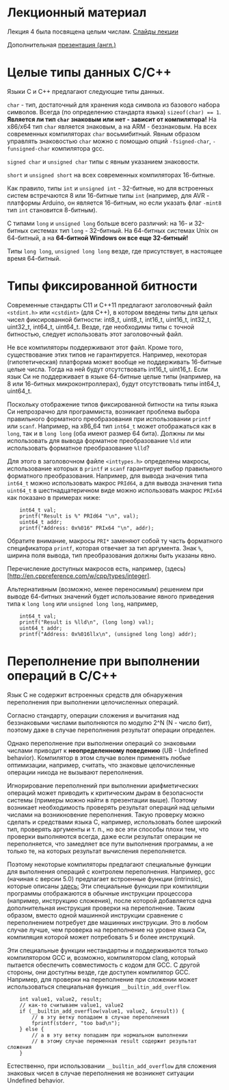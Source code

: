 # Лекционный материал

Лекция 4 была посвящена целым числам. [Слайды лекции](https://github.com/hseos/hseos-course/blob/master/2016/00-lectures/04-integers/04-integers.pdf)

Дополнительная [презентация (англ.)](http://www.cs.cmu.edu/afs/cs/academic/class/15213-f15/www/lectures/02-03-bits-ints.pdf)

# Целые типы данных C/C++

Языки C и C++ предлагают следующие типы данных.

`char` - тип, достаточный для хранения кода символа из базового набора символов. Всегда (по определению стандарта языка)
`sizeof(char) == 1`. **Является ли тип `char` знаковым или нет - зависит от компилятора!** На x86/x64 тип `char` является знаковым,
а на ARM - беззнаковым. На всех современных компиляторах `char` восьмибитный. Явным образом управлять знаковостью
`char` можно с помощью опций `-fsigned-char`, `-funsigned-char` компилятора gcc.

`signed char` и `unsigned char` типы с явным указанием знаковости.

`short` и `unsigned short` на всех современных компиляторах 16-битные.

Как правило, типы `int` и `unsigned int` - 32-битные, но для встроенных систем встречаются 8 или 16-битные типы `int`
(например, для AVR - платформы Arduino, он является 16-битным, но если указать флаг `-mint8` тип `int` становится 8-битным).

С типами `long` и `unsigned long` больше всего различий: на 16- и 32-битных системах тип `long` - 32-битный.
На 64-битных системах Unix он 64-битный, а на **64-битной Windows он все еще 32-битный!**

Типы `long long`, `unsigned long long` везде, где присутствует, в настоящее время 64-битный.

# Типы фиксированной битности

Современные стандарты C11 и C++11 предлагают заголовочный файл `<stdint.h>` или `<cstdint>` (для C++), в котором введены
типы для целых чисел фиксированной битности: int8_t, uint8_t, int16_t, uint16_t, int32_t, uint32_t, int64_t, uint64_t.
Везде, где необходимы типы с точной битностью, следует использовать этот заголовочный файл.

Не все компиляторы поддерживают этот файл. Кроме того, существование этих типов не гарантируется. Например,
некоторая (гипотетическая) платформа может вообще не поддерживать 16-битные целые числа. Тогда на ней
будут отсутствовать int16_t, uint16_t. Если язык Си не поддерживает в языке 64-битные целые типы
(например, на 8 или 16-битных микроконтроллерах), будут отсутствовать типы int64_t, uint64_t.

Поскольку отображение типов фиксированной битности на типы языка Си непрозрачно для программиста,
возникает проблема выбора правильного форматного преобразования при использовании `printf` или `scanf`.
Например, на x86_64 тип `int64_t` может отображаться как в `long`, так и в `long long`
(оба имеют размер 64 бита). Должны ли мы использовать для вывода форматное преобразование `%ld`
или использовать форматное преобразование `%lld`?

Для этого в заголовочном файле `<inttypes.h>` определены макросы, использование которых в `printf` и `scanf`
гарантирует выбор правильного форматного преобразования. Например, для вывода значения типа `int64_t` можно
использовать макрос `PRId64`, а для вывода значения типа `uint64_t` в шестнадцатеричном виде
можно использовать макрос `PRIx64` как показано в примерах ниже:

```
    int64_t val;
    printf("Result is %" PRId64 "\n", val);
    uint64_t addr;
    printf("Address: 0x%016" PRIx64 "\n", addr);
```

Обратите внимание, макросы `PRI*` заменяют собой ту часть форматного спецификатора `printf`, которая
отвечает за тип аргумента. Знак `%`, ширина поля вывода, тип преобразования должны быть указаны явно.

Перечисление доступных макросов есть, например, (здесь)[http://en.cppreference.com/w/cpp/types/integer].

Альтернативным (возможно, менее переносимым) решением при выводе 64-битных значений
будет использование явного приведения типа к `long long` или `unsigned long long`, например,

```
    int64_t val;
    printf("Result is %lld\n", (long long) val);
    uint64_t addr;
    printf("Address: 0x%016llx\n", (unsigned long long) addr);
```

# Переполнение при выполнении операций в C/C++

Язык C не содержит встроенных средств для обнаружения переполнения при выполнении целочисленных операций.

Согласно стандарту, операции сложения и вычитания над беззнаковыми числами выполняются по модулю 2^N (N - число бит),
поэтому даже в случае переполнения результат операции определен.

Однако переполнение при выполнении операций со знаковыми числами приводит к **неопределенному поведению**
(UB - Undefined behavior). Компилятор в этом случае волен применять любые оптимизации, например, считать,
что знаковые целочисленные операции никода не вызывают переполнения.

Игнорирование переполнений при выполнении арифметических операций может приводить к критическим дырам в безопасности системы
(примеры можно найти в презентации выше). Поэтому возникает необходимость проверять результат операций
над целыми числами на возникновение переполнения. Такую проверку можно сделать и средствами языка C, например,
использовать более широкий тип, проверять аргументы и т. п., но все эти способы плохи тем, что проверки
выполняются всегда, даже если результат операции не переполняется, что замедляет все пути выполнения
программы, а не только те, на которых результат вычисления переполняется.

Поэтому некоторые компиляторы предлагают специальные функции для выполнения операций с контролем переполнения. Например,
gcc (начиная с версии 5.0)
предлагает встроенные функции (intrinsic), которые описаны [здесь:](https://gcc.gnu.org/onlinedocs/gcc/Integer-Overflow-Builtins.html)
Эти специальные функции при компиляции программы отображаются в обычные инструкции процессора (например, инструкцию сложения),
после которой добавляется одна дополнительная инструкция проверки на переполнение. Таким образом, вместо одной
машинной инструкции сравнение с переполнением потребует две машинных инструкции. Это в любом случае лучше, чем проверка
на переполнение на уровне языка Си, компиляция которой может потребовать 5 и более инструкций.

Эти специальные функции нестандартны и поддерживаются только компилятором GCC и, возможно, компилятором clang, который пытается
обеспечить совместимость с кодом для GCC. С другой стороны, они доступны везде, где доступен компилятор GCC.
Например, для проверки на переполнение при сложении может использоваться специальная функция `__builtin_add_overflow`.

```
    int value1, value2, result;
    // как-то считываем value1, value2
    if (__builtin_add_overflow(value1, value2, &result)) {
        // в эту ветку попадаем в случае переполнения
        fprintf(stderr, "too bad\n");
    } else {
        // а в эту ветку попадаем при нормальном выполнении
        // в этому случае переменная result содержит результат сложения
    }
```

Естественно, при использовании `__builtin_add_overflow` для сложения знаковых чисел в случае переполнения
не возникнет ситуации Undefined behavior.
